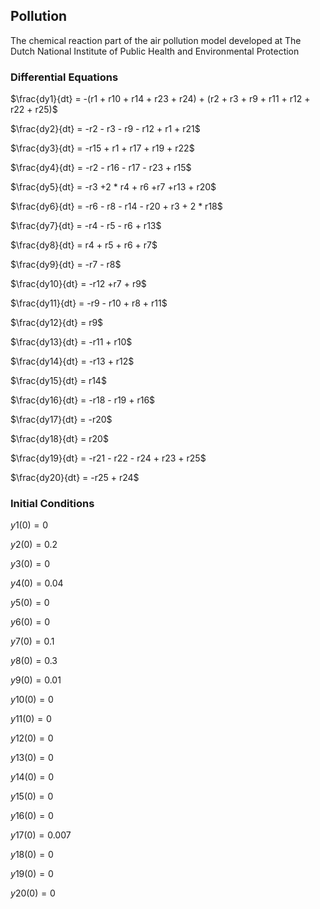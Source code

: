 ## Pollution

The chemical reaction part of the air pollution model developed at The Dutch National Institute of Public Health and Environmental Protection

### Differential Equations

$\frac{dy1}{dt} = -(r1 + r10 + r14 + r23 + r24) + (r2 + r3 + r9 + r11 + r12 + r22 + r25)$

$\frac{dy2}{dt} = -r2 - r3 - r9 - r12 + r1 + r21$

$\frac{dy3}{dt} = -r15 + r1 + r17 + r19 + r22$

$\frac{dy4}{dt} = -r2 - r16 - r17 - r23 + r15$

$\frac{dy5}{dt} = -r3 +2 * r4 + r6 +r7 +r13 + r20$

$\frac{dy6}{dt} = -r6 - r8 - r14 - r20 + r3 + 2 * r18$

$\frac{dy7}{dt} = -r4 - r5 - r6 + r13$

$\frac{dy8}{dt} = r4 + r5 + r6 + r7$

$\frac{dy9}{dt} = -r7 - r8$

$\frac{dy10}{dt} = -r12 +r7 + r9$

$\frac{dy11}{dt} = -r9 - r10 + r8 + r11$

$\frac{dy12}{dt} = r9$

$\frac{dy13}{dt} = -r11 + r10$

$\frac{dy14}{dt} = -r13 + r12$

$\frac{dy15}{dt} = r14$

$\frac{dy16}{dt} = -r18 - r19 + r16$

$\frac{dy17}{dt} = -r20$

$\frac{dy18}{dt} = r20$

$\frac{dy19}{dt} = -r21 - r22 - r24 + r23 + r25$

$\frac{dy20}{dt} = -r25 + r24$

### Initial Conditions

$y1(0) = 0$

$y2(0) = 0.2$

$y3(0) = 0$

$y4(0) = 0.04$

$y5(0) = 0$

$y6(0) = 0$

$y7(0) = 0.1$

$y8(0) = 0.3$

$y9(0) = 0.01$

$y10(0) = 0$

$y11(0) = 0$

$y12(0) = 0$

$y13(0) = 0$

$y14(0) = 0$

$y15(0) = 0$

$y16(0) = 0$

$y17(0) = 0.007$

$y18(0) = 0$

$y19(0) = 0$

$y20(0) = 0$
